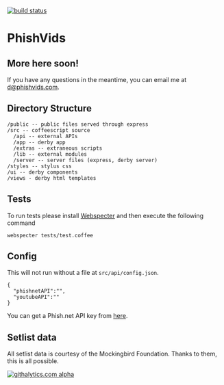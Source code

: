 [![build status](https://secure.travis-ci.org/switz/phishvids.png)](http://travis-ci.org/switz/phishvids)

# PhishVids

## More here soon!
If you have any questions in the meantime, you can email me at d@phishvids.com.

## Directory Structure
	/public -- public files served through express
	/src -- coffeescript source
 	  /api -- external APIs
	  /app -- derby app
	  /extras -- extraneous scripts
	  /lib -- external modules
	  /server -- server files (express, derby server)
	/styles -- stylus css
	/ui -- derby components
	/views - derby html templates

## Tests
To run tests please install [Webspecter](https://github.com/jgonera/webspecter) and then execute the following command

    webspecter tests/test.coffee

## Config
This will not run without a file at `src/api/config.json`.

	{
	  "phishnetAPI":"",
	  "youtubeAPI":""
	}

You can get a Phish.net API key from [here](http://api.phish.net/).

## Setlist data
All setlist data is courtesy of the Mockingbird Foundation. Thanks to them, this is all possible.

[![githalytics.com alpha](https://cruel-carlota.pagodabox.com/7851723e429c54a1da9e04dc5c588a7d "githalytics.com")](http://githalytics.com/switz/phishvids)
